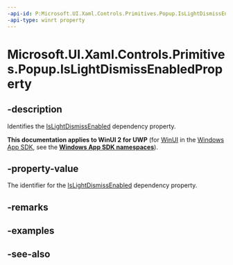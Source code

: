 ```yaml
---
-api-id: P:Microsoft.UI.Xaml.Controls.Primitives.Popup.IsLightDismissEnabledProperty
-api-type: winrt property
---
```


<!-- Property syntax
public Windows.UI.Xaml.DependencyProperty IsLightDismissEnabledProperty { get; }
-->

# Microsoft.UI.Xaml.Controls.Primitives.Popup.IsLightDismissEnabledProperty

## -description
Identifies the [IsLightDismissEnabled](popup_islightdismissenabled.md) dependency property.

**This documentation applies to WinUI 2 for UWP** (for [WinUI](/windows/apps/winui/winui3/) in the [Windows App SDK](/windows/apps/windows-app-sdk/), see the **[Windows App SDK namespaces](/windows/windows-app-sdk/api/winrt/)**).

## -property-value
The identifier for the [IsLightDismissEnabled](popup_islightdismissenabled.md) dependency property.

## -remarks

## -examples

## -see-also
